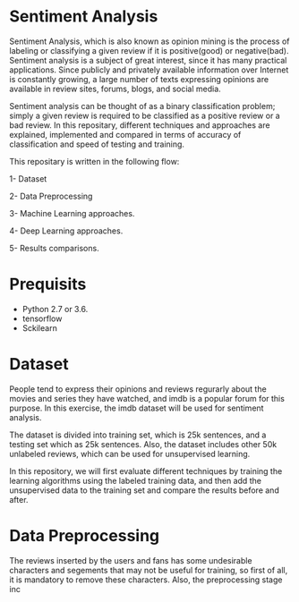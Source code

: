 # Sentiment Analysis

Sentiment Analysis, which is also known as opinion mining is the process of labeling or classifying a given review if it is positive(good) or negative(bad). Sentiment analysis is a subject of great interest, since it has many practical applications. Since publicly and privately available information over Internet is constantly growing, a large number of texts expressing opinions are available in review sites, forums, blogs, and social media.

Sentiment analysis can be thought of as a binary classification problem; simply a given review is required to be classified as a positive review or a bad review. In this repositary, different techniques and approaches are explained, implemented and compared in terms of accuracy of classification and speed of testing and training. 

This repositary is written in the following flow:

1- Dataset

2- Data Preprocessing

3- Machine Learning approaches.

4- Deep Learning approaches.

5- Results comparisons.

# Prequisits

- Python 2.7 or 3.6.
- tensorflow
- Sckilearn

# Dataset

People tend to express their opinions and reviews regurarly about the movies and series they have watched, and imdb is a popular forum for this purpose. In this exercise, the imdb dataset will be used for sentiment analysis.

The dataset is divided into training set, which is 25k sentences, and a testing set which as 25k sentences. Also, the dataset includes other 50k unlabeled reviews, which can be used for unsupervised learning. 

In this repository, we will first evaluate different techniques by training the learning algorithms using the labeled training data, and then add the unsupervised data to the training set and compare the results before and after.

# Data Preprocessing

The reviews inserted by the users and fans has some undesirable characters and segements that may not be useful for training, so first of all, it is mandatory to remove these characters. Also, the preprocessing stage inc

